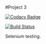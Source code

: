 #Project 3

[![Codacy Badge](https://app.codacy.com/project/badge/Grade/5387062c412846a19dab98066ca04583)](https://www.codacy.com?utm_source=github.com&amp;utm_medium=referral&amp;utm_content=testowanieaplikacjijavaug/projekt-3-jck9719&amp;utm_campaign=Badge_Grade)

[![Build Status](https://travis-ci.com/testowanieaplikacjijavaug/projekt-3-jck9719.svg?token=zvu82wyuzPG7ZXpzS5xR&branch=master)](https://travis-ci.com/testowanieaplikacjijavaug/projekt-3-jck9719)

Selenium testing.
